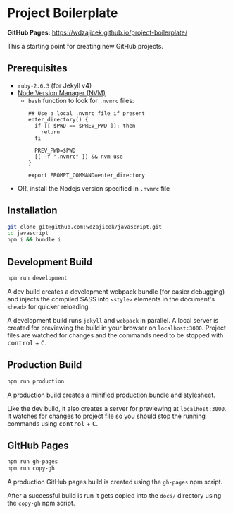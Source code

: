 # Project Boilerplate

**GitHub Pages:** <https://wdzajicek.github.io/project-boilerplate/>

This a starting point for creating new GitHub projects.

## Prerequisites

- `ruby-2.6.3` (for Jekyll v4)
- [Node Version Manager (NVM)](https://github.com/nvm-sh/nvm)
  - `bash` function to look for `.nvmrc` files:
    ```
    ## Use a local .nvmrc file if present
    enter_directory() {
      if [[ $PWD == $PREV_PWD ]]; then
        return
      fi

      PREV_PWD=$PWD
      [[ -f ".nvmrc" ]] && nvm use
    }

    export PROMPT_COMMAND=enter_directory
    ```
- OR, install the Nodejs version specified in `.nvmrc` file

## Installation

```bash
git clone git@github.com:wdzajicek/javascript.git
cd javascript
npm i && bundle i
```

## Development Build

```bash
npm run development
```

A dev build creates a development webpack bundle (for easier debugging) and injects the compiled SASS into `<style>` elements in the document's `<head>` for quicker reloading.

A development build runs `jekyll` and `webpack` in parallel. A local server is created for previewing the build in your browser on `localhost:3000`. Project files are watched for changes and the commands need to be stopped with <kbd>control</kbd> + <kbd>C</kbd>.

## Production Build

```bash
npm run production
```

A production build creates a minified production bundle and stylesheet.

Like the dev build, it also creates a server for previewing at `localhost:3000`. It watches for changes to project file so you should stop the running commands using <kbd>control</kbd> + <kbd>C</kbd>.

## GitHub Pages

```bash
npm run gh-pages
npm run copy-gh
```

A production GitHub pages build is created using the `gh-pages` npm script.

After a successful build is run it gets copied into the `docs/` directory using the `copy-gh` npm script.
